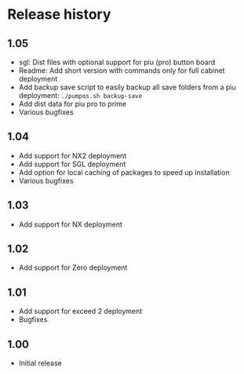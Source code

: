 # Release history
## 1.05
* sgl: Dist files with optional support for piu (pro) button board
* Readme: Add short version with commands only for full cabinet deployment
* Add backup save script to easily backup all save folders from a piu deployment:
`./pumpos.sh backup-save`
* Add dist data for piu pro to prime
* Various bugfixes

## 1.04
* Add support for NX2 deployment
* Add support for SGL deployment
* Add option for local caching of packages to speed up installation 
* Various bugfixes

## 1.03
* Add support for NX deployment

## 1.02
* Add support for Zero deployment

## 1.01
* Add support for exceed 2 deployment
* Bugfixes

## 1.00
* Initial release
